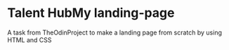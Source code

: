 # Talent HubMy landing-page
A task from TheOdinProject to make a landing page from scratch by using HTML and CSS
